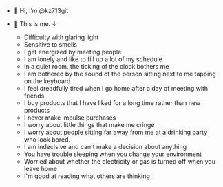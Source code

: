- 👋 Hi, I’m @kz713git
- 👀 This is me. ↓

    - Difficulty with glaring light
    - Sensitive to smells
    - I get energized by meeting people
    - I am lonely and like to fill up a lot of my schedule
    - In a quiet room, the ticking of the clock bothers me
    - I am bothered by the sound of the person sitting next to me tapping on the keyboard
    - I feel dreadfully tired when I go home after a day of meeting with friends
    - I buy products that I have liked for a long time rather than new products
    - I never make impulse purchases
    - I worry about little things that make me cringe
    - I worry about people sitting far away from me at a drinking party who look bored.
    - I am indecisive and can't make a decision about anything
    - You have trouble sleeping when you change your environment
    - Worried about whether the electricity or gas is turned off when you leave home
    - I'm good at reading what others are thinking


